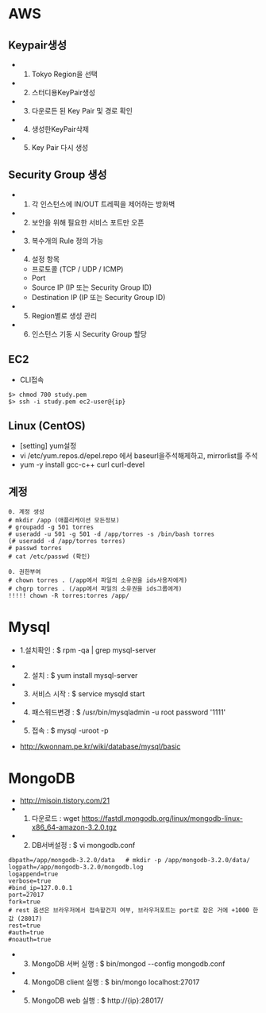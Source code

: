 # AWS

## Keypair생성
- 1. Tokyo Region을 선택
- 2. 스터디용KeyPair생성
- 3. 다운로든 된 Key Pair 및 경로 확인
- 4. 생성한KeyPair삭제
- 5. Key Pair 다시 생성

## Security Group 생성
- 1. 각 인스턴스에 IN/OUT 트레픽을 제어하는 방화벽
- 2. 보안을 위해 필요한 서비스 포트만 오픈
- 3. 복수개의 Rule 정의 가능
- 4. 설정 항목
   - 프로토콜 (TCP / UDP / ICMP)
   - Port
   - Source IP (IP 또는 Security Group ID)
   - Destination IP (IP 또는 Security Group ID)
- 5. Region별로 생성 관리
- 6. 인스턴스 기동 시 Security Group 할당

## EC2
- CLI접속
```
$> chmod 700 study.pem
$> ssh -i study.pem ec2-user@{ip}
```

## Linux (CentOS)
- [setting] yum설정
- vi  /etc/yum.repos.d/epel.repo 에서 baseurl을주석해제하고, mirrorlist를 주석
- yum -y install gcc-c++ curl curl-devel


## 계정
```
0. 계정 생성
# mkdir /app (애플리케이션 모든정보)
# groupadd -g 501 torres
# useradd -u 501 -g 501 -d /app/torres -s /bin/bash torres
(# useradd -d /app/torres torres)
# passwd torres
# cat /etc/passwd (확인)

0. 권한부여
# chown torres . (/app에서 파일의 소유권을 ids사용자에게)
# chgrp torres . (/app에서 파일의 소유권을 ids그룹에게)
!!!!! chown -R torres:torres /app/
```

# Mysql
- 1.설치확인 : $ rpm -qa | grep mysql-server
- 2. 설치 : $ yum install mysql-server
- 3. 서비스 시작 : $ service mysqld start
- 4. 패스워드변경 : $ /usr/bin/mysqladmin -u root password '1111'
- 5. 접속 : $ mysql -uroot -p

- http://kwonnam.pe.kr/wiki/database/mysql/basic

# MongoDB
- http://misoin.tistory.com/21
- 1. 다운로드 : wget https://fastdl.mongodb.org/linux/mongodb-linux-x86_64-amazon-3.2.0.tgz
- 2. DB서버설정 : $ vi mongodb.conf
```
dbpath=/app/mongodb-3.2.0/data   # mkdir -p /app/mongodb-3.2.0/data/
logpath=/app/mongodb-3.2.0/mongodb.log
logappend=true
verbose=true
#bind_ip=127.0.0.1
port=27017
fork=true
# rest 옵션은 브라우저에서 접속할건지 여부, 브라우저포트는 port로 잡은 거에 +1000 한 값 (28017)
rest=true
#auth=true
#noauth=true
```
- 3. MongoDB 서버 실행 : $ bin/mongod --config mongodb.conf  
- 4. MongoDB client 실행 : $ bin/mongo localhost:27017
- 5. MongoDB web 실행 : $ http://{ip}:28017/
